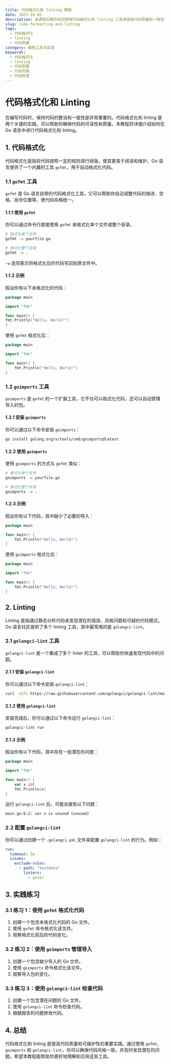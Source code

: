 ```yaml
---
title: 代码格式化和 linting 教程
date: 2023-10-05
description: 本课程将教你如何使用代码格式化和 linting 工具来提高代码质量和一致性，确保你的代码符合最佳实践。
slug: code-formatting-and-linting
tags:
  - 代码格式化
  - linting
  - 代码质量
category: 编程工具与实践
keywords:
  - 代码格式化
  - linting
  - 代码质量
  - 代码风格
  - 代码检查
---
```


# 代码格式化和 Linting

在编写代码时，保持代码的整洁和一致性是非常重要的。代码格式化和 linting 是两个关键的实践，可以帮助你确保代码的可读性和质量。本教程将详细介绍如何在 Go 语言中进行代码格式化和 linting。

## 1. 代码格式化

代码格式化是指将代码按照一定的规则进行排版，使其更易于阅读和维护。Go 语言提供了一个内置的工具 `gofmt`，用于自动格式化代码。

### 1.1 `gofmt` 工具

`gofmt` 是 Go 语言自带的代码格式化工具，它可以帮助你自动调整代码的缩进、空格、括号位置等，使代码风格统一。

#### 1.1.1 使用 `gofmt`

你可以通过命令行直接使用 `gofmt` 来格式化单个文件或整个目录。

```bash
# 格式化单个文件
gofmt -w yourfile.go

# 格式化整个目录
gofmt -w .
```

`-w` 选项表示将格式化后的代码写回到原文件中。

#### 1.1.2 示例

假设你有以下未格式化的代码：

```go
package main

import "fmt"

func main() {
fmt.Println("Hello, World!")
}
```

使用 `gofmt` 格式化后：

```go
package main

import "fmt"

func main() {
    fmt.Println("Hello, World!")
}
```

### 1.2 `goimports` 工具

`goimports` 是 `gofmt` 的一个扩展工具，它不仅可以格式化代码，还可以自动管理导入的包。

#### 1.2.1 安装 `goimports`

你可以通过以下命令安装 `goimports`：

```bash
go install golang.org/x/tools/cmd/goimports@latest
```

#### 1.2.2 使用 `goimports`

使用 `goimports` 的方式与 `gofmt` 类似：

```bash
# 格式化单个文件
goimports -w yourfile.go

# 格式化整个目录
goimports -w .
```

#### 1.2.3 示例

假设你有以下代码，其中缺少了必要的导入：

```go
package main

func main() {
    fmt.Println("Hello, World!")
}
```

使用 `goimports` 格式化后：

```go
package main

import "fmt"

func main() {
    fmt.Println("Hello, World!")
}
```

## 2. Linting

Linting 是指通过静态分析代码来发现潜在的错误、风格问题和可疑的代码模式。Go 语言社区提供了多个 linting 工具，其中最常用的是 `golangci-lint`。

### 2.1 `golangci-lint` 工具

`golangci-lint` 是一个集成了多个 linter 的工具，可以帮助你快速发现代码中的问题。

#### 2.1.1 安装 `golangci-lint`

你可以通过以下命令安装 `golangci-lint`：

```bash
curl -sSfL https://raw.githubusercontent.com/golangci/golangci-lint/master/install.sh | sh -s -- -b $(go env GOPATH)/bin v1.42.1
```

#### 2.1.2 使用 `golangci-lint`

安装完成后，你可以通过以下命令运行 `golangci-lint`：

```bash
golangci-lint run
```

#### 2.1.3 示例

假设你有以下代码，其中存在一些潜在的问题：

```go
package main

import "fmt"

func main() {
    var x int
    fmt.Println(x)
}
```

运行 `golangci-lint` 后，可能会报告以下问题：

```bash
main.go:6:2: var x is unused (unused)
```

### 2.2 配置 `golangci-lint`

你可以通过创建一个 `.golangci.yml` 文件来配置 `golangci-lint` 的行为。例如：

```yaml
run:
  timeout: 5m
  issues:
    exclude-rules:
      - path: "testdata"
        linters:
          - gosec
```

## 3. 实践练习

### 3.1 练习 1：使用 `gofmt` 格式化代码

1. 创建一个包含未格式化代码的 Go 文件。
2. 使用 `gofmt` 命令格式化该文件。
3. 观察格式化前后的代码变化。

### 3.2 练习 2：使用 `goimports` 管理导入

1. 创建一个包含缺少导入的 Go 文件。
2. 使用 `goimports` 命令格式化该文件。
3. 观察导入包的变化。

### 3.3 练习 3：使用 `golangci-lint` 检查代码

1. 创建一个包含潜在问题的 Go 文件。
2. 使用 `golangci-lint` 命令检查代码。
3. 根据报告的问题修改代码。

## 4. 总结

代码格式化和 linting 是提高代码质量和可维护性的重要实践。通过使用 `gofmt`、`goimports` 和 `golangci-lint`，你可以确保代码风格一致，并及时发现潜在的问题。希望本教程能帮助你更好地理解和应用这些工具。